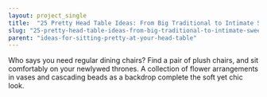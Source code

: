 ```yaml
---
layout: project_single
title:  "25 Pretty Head Table Ideas: From Big Traditional to Intimate Sweetheart"
slug: "25-pretty-head-table-ideas-from-big-traditional-to-intimate-sweetheart"
parent: "ideas-for-sitting-pretty-at-your-head-table"
---
```

Who says you need regular dining chairs? Find a pair of plush chairs, and sit comfortably on your newlywed thrones. A collection of flower arrangements in vases and cascading beads as a backdrop complete the soft yet chic look.